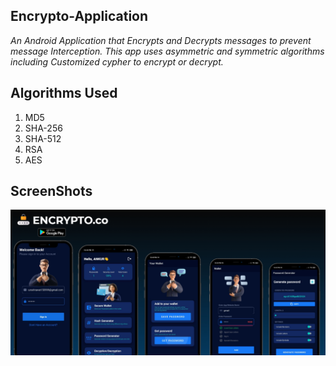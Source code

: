 ## Encrypto-Application

*An Android Application that Encrypts and Decrypts messages to prevent message Interception. 
This app uses asymmetric and symmetric algorithms including Customized cypher to encrypt or decrypt.*



## Algorithms Used
 1. MD5
 2. SHA-256 
 3. SHA-512
 4. RSA
 5. AES


## ScreenShots
![Encrypto Screenshots](ScreenShots/30b237ef4c0be62a912a0bcc5bf6d1e5.jpeg)

